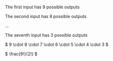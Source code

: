 The first input has 9 possible outputs

The second input has 8 possible outputs

...

The seventh input has 3 possible outputs

$ 9 \cdot 8 \cdot 7 \cdot 6 \cdot 5 \cdot 4 \cdot 3 $

$ \frac{9!}{2!} $
